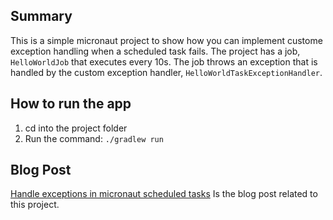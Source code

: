 ## Summary

This is a simple micronaut project to show how you can implement custome exception handling when a scheduled task fails. The project has a job, `HelloWorldJob` that executes every 10s. The job throws an exception that is handled by the custom exception handler, `HelloWorldTaskExceptionHandler`.

## How to run the app
1. cd into the project folder
2. Run the command: ```./gradlew run```

## Blog Post
[Handle exceptions in micronaut scheduled tasks](https://www.amuponda.com/2019/12/29/handle-exceptions-in-micronaut-scheduled-tasks) Is the blog post related to this project.
